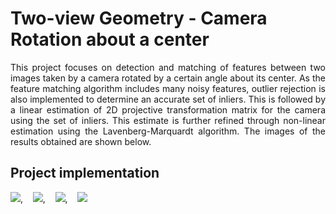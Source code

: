 # Two-view Geometry - Camera Rotation about a center

<p align="justify">
This project focuses on detection and matching of features between two images taken by a camera rotated by a certain angle about its center. As the feature matching algorithm includes many noisy features, outlier rejection is also implemented to determine an accurate set of inliers. This is followed by a linear estimation of 2D projective transformation matrix for the camera using the set of inliers. This estimate is further refined through non-linear estimation using the Lavenberg-Marquardt algorithm. The images of the results obtained are shown below.
</p>

## Project implementation

<p align="center">
  
  <img src = "https://user-images.githubusercontent.com/4907348/228251530-3d8e6822-12ca-4656-aaaf-48e2cf634432.png"/>, &nbsp;&nbsp; <img src = "https://user-images.githubusercontent.com/4907348/228252060-6e6f1197-be92-468f-99d1-64c1ec9ec02f.png"/>, &nbsp;&nbsp; <img src = "https://user-images.githubusercontent.com/4907348/228252308-7138efe5-b00d-4911-b75b-e16f6d38df80.png"/>, &nbsp;&nbsp; <img src = "https://user-images.githubusercontent.com/4907348/228252532-2900acd1-5a0d-4a2a-bfe9-65db99d129c8.png" /> 
  
</p>




